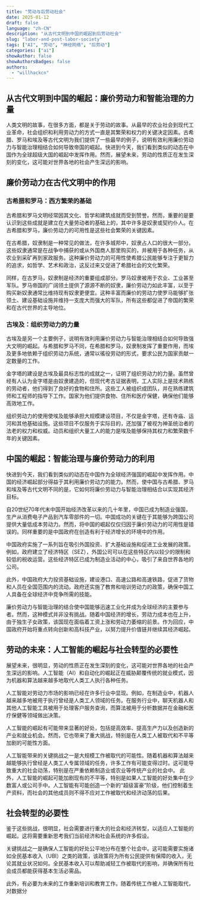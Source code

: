 ```yaml
---
title: "劳动与后劳动社会"
date: 2025-01-12
draft: false
language: "zh-CN"
description: "从古代文明到中国的崛起到后劳动社会"
slug: "labor-and-post-labor-society"
tags: ["AI", "劳动", "神经网络", "后劳动"]
categories: ["ai"]
showAuthor: false
showAuthorsBadges: false
authors:
  - "willhackcn"
---
```


## 从古代文明到中国的崛起：廉价劳动力和智能治理的力量

人类文明的故事，在很多方面，都是关于劳动的故事。从最早的农业社会到现代工业革命，社会组织和利用劳动力的方式一直是其繁荣和权力的关键决定因素。古希腊、罗马和埃及等古代文明为我们提供了一些最早的例子，说明有效利用廉价劳动力与智能治理相结合如何导致帝国的崛起。快进到今天，我们看到类似的动态在中国作为全球超级大国的崛起中发挥作用。然而，展望未来，劳动的性质正在发生深刻的变化，这可能对世界各地的社会产生深远的影响。

## 廉价劳动力在古代文明中的作用

### 古希腊和罗马：西方繁荣的基础

古希腊和罗马文明经常因其文化、哲学和建筑成就而受到赞誉。然而，重要的是要认识到这些成就是建立在大量劳动者的基础上的，其中许多是奴隶或契约仆人。在古希腊和罗马，廉价劳动力的可用性是这些社会繁荣的关键因素。

在古希腊，奴隶制是一种常见的做法，在许多城邦中，奴隶占人口的很大一部分。这些奴隶通常是在战争中捕获的或从外国商人那里购买的，并被用于各种任务，从农业到采矿再到家政服务。这种廉价劳动力的可用性使希腊公民能够专注于更智力的追求，如哲学、艺术和政治，这反过来又促进了希腊社会的文化繁荣。

同样，在古罗马，奴隶制是经济的重要组成部分。罗马奴隶被用于农业、工业甚至军队。罗马帝国的广阔领土提供了源源不断的奴隶，廉价劳动力如此丰富，以至于购买新奴隶通常比维持现有奴隶更便宜。这种丰富而廉价的劳动力使罗马能够扩张领土、建设基础设施并维持一支庞大而强大的军队，所有这些都促进了帝国的繁荣和在古代世界的主导地位。

### 古埃及：组织劳动力的力量

古埃及是另一个主要例子，说明有效利用廉价劳动力与智能治理相结合如何导致强大文明的崛起。与希腊和罗马不同，在希腊和罗马，奴隶制发挥了重要作用，而埃及更多地依赖于组织劳动力系统，通常以徭役劳动的形式，要求公民为国家贡献一定数量的工作。

金字塔的建设是古埃及最具标志性的成就之一，证明了组织劳动力的力量。虽然曾经有人认为金字塔是由奴隶建造的，但现代考古证据表明，工人实际上是技术熟练的劳动者，他们得到了良好的食物和住所。这些工人被组织成团队，并在熟练建筑师和工程师的指导下工作。国家为他们提供食物、住所和医疗保健，确保他们能够高效地工作。

组织劳动力的使用使埃及能够承担大规模建设项目，不仅是金字塔，还有寺庙、运河和其他基础设施。这些项目不仅服务于实际目的，还加强了被视为神圣统治者的法老的权力和权威。动员和组织大量工人的能力是埃及能够保持其权力和繁荣数千年的关键因素。

## 中国的崛起：智能治理与廉价劳动力的利用
快进到今天，我们看到类似的动态在中国作为全球经济强国的崛起中发挥作用。中国的经济崛起部分得益于其利用廉价劳动力的能力。然而，使中国与古希腊、罗马和埃及等古代文明不同的是，它如何将廉价劳动力与智能治理相结合以实现其经济目标。

自20世纪70年代末中国开始经济改革以来的几十年里，中国已成为制造业强国，生产从消费电子产品到汽车零部件的一切。中国成功的关键在于其能够为跨国公司提供大量低成本劳动力。然而，将中国的崛起仅仅归因于廉价劳动力的可用性是错误的。同样重要的是中国政府在创造有利于经济增长的环境中的作用。

中国政府实施了一系列旨在吸引外国投资、扩大基础设施和促进工业发展的政策。例如，政府建立了经济特区（SEZ），外国公司可以在这些特区内以较少的限制和较低的税收运营。这些经济特区已成为制造业活动的中心，吸引了来自世界各地的公司。

此外，中国政府大力投资基础设施，建设港口、高速公路和高速铁路，促进了货物和人员在全国范围内的流动。政府还实施了教育和培训劳动力的政策，确保中国工人具备在全球经济中竞争所需的技能。

廉价劳动力与智能治理的结合使中国能够迅速工业化并成为全球经济的主要参与者。然而，这种模式并非没有挑战。随着中国经济的增长，劳动力成本也在上升，由于独生子女政策，该国现在面临着工资上涨和劳动力萎缩的前景。作为回应，中国政府开始将重点转向创新和高科技产业，以努力提升价值链并继续其经济崛起。

## 劳动的未来：人工智能的崛起与社会转型的必要性

展望未来，很明显，劳动的性质正在发生深刻的变化，这可能对世界各地的社会产生深远的影响。人工智能（AI）和自动化的崛起正在威胁颠覆传统的就业模式，因为机器和算法越来越多地取代人类工人执行各种任务。

人工智能对劳动力市场的影响已经在许多行业中显现。例如，在制造业中，机器人越来越多地被用于执行曾经是人类工人领域的任务。在服务行业中，聊天机器人和其他人工智能工具被用于处理客户服务查询，而算法被用于分析数据并在金融和医疗保健等领域做出决策。

人工智能的崛起有可能带来显著的好处，包括提高效率、提高生产力以及创造新的产业和就业机会。然而，它也带来了重大挑战，特别是在人类工人被取代和不平等加剧的可能性方面。

人工智能带来的关键挑战之一是大规模工作被取代的可能性。随着机器和算法越来越能够执行曾经是人类工人专属领域的任务，许多工作有可能变得过时。这可能导致重大的社会动荡，特别是在严重依赖制造业或农业等传统产业的社会中。
此外，人工智能的崛起可能加剧现有的不平等，特别是如果人工智能的好处集中在少数富人或公司手中。人工智能有可能创造一个新的“超级富豪”阶级，他们控制着生产资料，而社会的其他成员则不得不应对工作被取代和经济动荡的后果。

## 社会转型的必要性

鉴于这些挑战，很明显，社会需要进行重大的社会和经济转型，以适应人工智能的崛起。这将需要重新思考我们当前经济和社会系统的许多假设。

关键挑战之一是确保人工智能的好处公平地分布在整个社会中。这可能需要实施诸如全民基本收入（UBI）之类的政策，该政策将为所有公民提供有保障的收入，无论其就业状况如何。全民基本收入可以帮助减轻工作被取代的影响，并确保所有社会成员都能获得基本生活必需品。

此外，有必要为未来的工作重新培训和教育工作。随着传统工作被人工智能取代，对数据分
